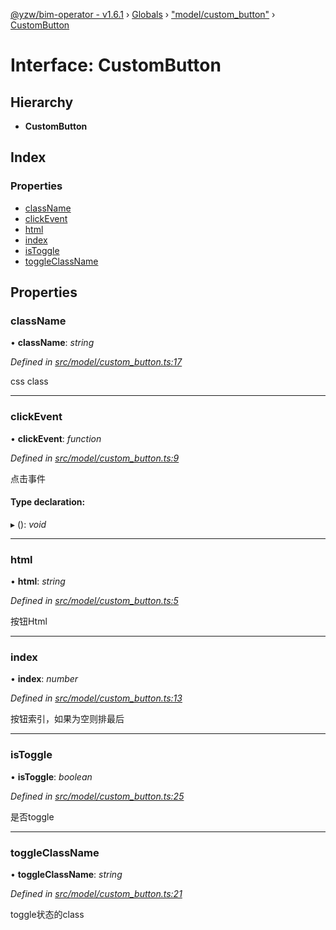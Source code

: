 [@yzw/bim-operator - v1.6.1](../README.md) › [Globals](../globals.md) › ["model/custom_button"](../modules/_model_custom_button_.md) › [CustomButton](_model_custom_button_.custombutton.md)

# Interface: CustomButton

## Hierarchy

* **CustomButton**

## Index

### Properties

* [className](_model_custom_button_.custombutton.md#classname)
* [clickEvent](_model_custom_button_.custombutton.md#clickevent)
* [html](_model_custom_button_.custombutton.md#html)
* [index](_model_custom_button_.custombutton.md#index)
* [isToggle](_model_custom_button_.custombutton.md#istoggle)
* [toggleClassName](_model_custom_button_.custombutton.md#toggleclassname)

## Properties

###  className

• **className**: *string*

*Defined in [src/model/custom_button.ts:17](https://github.com/youkaisteve/bim-operator/blob/dd4687d/src/model/custom_button.ts#L17)*

css class

___

###  clickEvent

• **clickEvent**: *function*

*Defined in [src/model/custom_button.ts:9](https://github.com/youkaisteve/bim-operator/blob/dd4687d/src/model/custom_button.ts#L9)*

点击事件

#### Type declaration:

▸ (): *void*

___

###  html

• **html**: *string*

*Defined in [src/model/custom_button.ts:5](https://github.com/youkaisteve/bim-operator/blob/dd4687d/src/model/custom_button.ts#L5)*

按钮Html

___

###  index

• **index**: *number*

*Defined in [src/model/custom_button.ts:13](https://github.com/youkaisteve/bim-operator/blob/dd4687d/src/model/custom_button.ts#L13)*

按钮索引，如果为空则排最后

___

###  isToggle

• **isToggle**: *boolean*

*Defined in [src/model/custom_button.ts:25](https://github.com/youkaisteve/bim-operator/blob/dd4687d/src/model/custom_button.ts#L25)*

是否toggle

___

###  toggleClassName

• **toggleClassName**: *string*

*Defined in [src/model/custom_button.ts:21](https://github.com/youkaisteve/bim-operator/blob/dd4687d/src/model/custom_button.ts#L21)*

toggle状态的class
